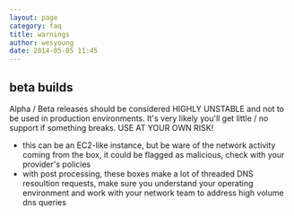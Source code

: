 ```yaml
---
layout: page
category: faq
title: warnings
author: wesyoung
date: 2014-05-05 11:45
---
```


## beta builds
Alpha / Beta releases should be considered HIGHLY UNSTABLE and not to be used in production environments. It's very likely you'll get little / no support if something breaks. USE AT YOUR OWN RISK!

 * this can be an EC2-like instance, but be ware of the network activity coming from the box, it could be flagged as malicious, check with your provider's policies
 * with post processing, these boxes make a lot of threaded DNS resoultion requests, make sure you understand your operating environment and work with your network team to address high volume dns queries
